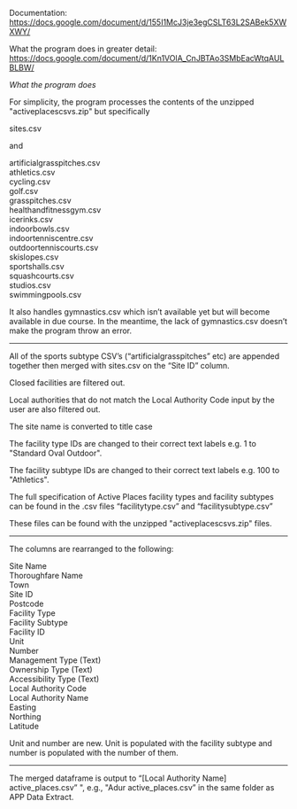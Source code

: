 

Documentation: https://docs.google.com/document/d/155I1McJ3je3egCSLT63L2SABek5XWXWY/

What the program does in greater detail: https://docs.google.com/document/d/1Kn1VOlA_CnJBTAo3SMbEacWtqAULBLBW/

*What the program does*

For simplicity, the program processes the contents of the unzipped "activeplacescsvs.zip" but specifically

sites.csv

and

artificialgrasspitches.csv<br>
athletics.csv<br>
cycling.csv<br>
golf.csv<br>
grasspitches.csv<br>
healthandfitnessgym.csv<br>
icerinks.csv<br>
indoorbowls.csv<br>
indoortenniscentre.csv<br>
outdoortenniscourts.csv<br>
skislopes.csv<br>
sportshalls.csv<br>
squashcourts.csv<br>
studios.csv<br>
swimmingpools.csv<br>

It also handles gymnastics.csv which isn’t available yet but will become available in due course.  In the meantime, the lack of gymnastics.csv doesn’t make the program throw an error.

----------------------------------

All of the sports subtype CSV’s (“artificialgrasspitches” etc) are appended together then merged with sites.csv on the “Site ID” column.

Closed facilities are filtered out.

Local authorities that do not match the Local Authority Code input by the user are also filtered out. 

The site name is converted to title case

The facility type IDs are changed to their correct text labels e.g. 1 to "Standard Oval Outdoor".

The facility subtype IDs are changed to their correct text labels e.g. 100 to "Athletics".

The full specification of Active Places facility types and facility subtypes can be found in the .csv files “facilitytype.csv” and “facilitysubtype.csv”

These files can be found with the unzipped "activeplacescsvs.zip" files.

----------------------------------

The columns are rearranged to the following:

Site Name<br>
Thoroughfare Name<br>
Town<br>
Site ID<br>
Postcode<br>
Facility Type<br>
Facility Subtype<br>
Facility ID<br>
Unit<br>
Number<br>
Management Type (Text)<br>
Ownership Type (Text)<br>
Accessibility Type (Text)<br>
Local Authority Code<br>
Local Authority Name<br>
Easting<br>
Northing<br>
Latitude<br>

Unit and number are new.  Unit is populated with the facility subtype and number is populated with the number of them.

----------------------------------

The merged dataframe is output to “[Local Authority Name] active_places.csv” ", e.g., "Adur active_places.csv” in the same folder as APP Data Extract.



